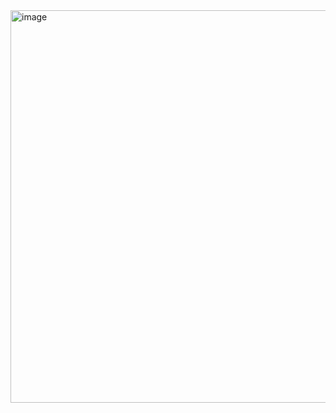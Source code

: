 <img width="628" alt="image" src="https://github.com/user-attachments/assets/c00d1d12-b088-4fd7-b7bb-b4c2c7ce96ef" />
